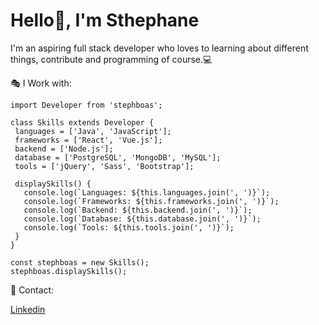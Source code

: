 # Hello:wave:, I'm Sthephane
I'm an aspiring full stack developer who loves to learning about different things, contribute and programming of course.💻

🎭 I Work with:
 ```
 import Developer from 'stephboas';

class Skills extends Developer {
  languages = ['Java', 'JavaScript'];
  frameworks = ['React', 'Vue.js'];
  backend = ['Node.js'];
  database = ['PostgreSQL', 'MongoDB', 'MySQL'];
  tools = ['jQuery', 'Sass', 'Bootstrap'];

  displaySkills() {
    console.log(`Languages: ${this.languages.join(', ')}`);
    console.log(`Frameworks: ${this.frameworks.join(', ')}`);
    console.log(`Backend: ${this.backend.join(', ')}`);
    console.log(`Database: ${this.database.join(', ')}`);
    console.log(`Tools: ${this.tools.join(', ')}`);
  }
}

const stephboas = new Skills();
stephboas.displaySkills();

 ```

:email: Contact:

[Linkedin](linkedin.com/in/sthephane-dev/)
